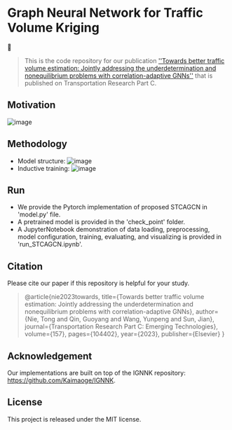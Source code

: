 # Graph Neural Network for Traffic Volume Kriging

📝
> This is the code repository for our publication [''Towards better traffic volume estimation: Jointly addressing the underdetermination and nonequilibrium problems with correlation-adaptive GNNs''](https://doi.org/10.1016/j.trc.2023.104402) that is published on Transportation Research Part C.

## Motivation
![image](https://github.com/tongnie/GNN4Flow/assets/97451044/8d860e5d-8b60-46bd-9f19-72b52c648428)

## Methodology
- Model structure:
  ![image](https://github.com/tongnie/GNN4Flow/assets/97451044/55605685-ceb6-4211-bd8a-884ebac7ee20)
- Inductive training:
  ![image](https://github.com/tongnie/GNN4Flow/assets/97451044/2d3998da-47ef-4e21-987b-c6f2bbe29673)

## Run
- We provide the Pytorch implementation of proposed STCAGCN in 'model.py' file.
- A pretrained model is provided in the 'check_point' folder.
- A JupyterNotebook demonstration of data loading, preprocessing, model configuration, training, evaluating, and visualizing is provided in 'run_STCAGCN.ipynb'.

## Citation
Please cite our paper if this repository is helpful for your study.
> @article{nie2023towards,
  title={Towards better traffic volume estimation: Jointly addressing the underdetermination and nonequilibrium problems with correlation-adaptive GNNs},
  author={Nie, Tong and Qin, Guoyang and Wang, Yunpeng and Sun, Jian},
  journal={Transportation Research Part C: Emerging Technologies},
  volume={157},
  pages={104402},
  year={2023},
  publisher={Elsevier}
}

## Acknowledgement
Our implementations are built on top of the IGNNK repository:
https://github.com/Kaimaoge/IGNNK.

## License
This project is released under the MIT license.
